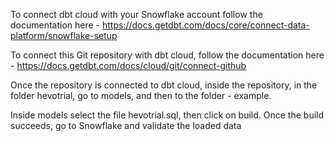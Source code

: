 To connect dbt cloud with your Snowflake account follow the documentation here - https://docs.getdbt.com/docs/core/connect-data-platform/snowflake-setup

To connect this Git repository with dbt cloud, follow the documentation here - https://docs.getdbt.com/docs/cloud/git/connect-github

Once the repository is connected to dbt cloud, inside the repository, in the folder hevotrial, go to models, and then to the folder - example.

Inside models select the file hevotrial.sql, then click on build.
Once the build succeeds, go to Snowflake and validate the loaded data
